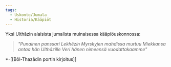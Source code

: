 ```yaml
---
tags:
  - Uskonto/Jumala
  - Historia/Kääpiöt
---
```

Yksi Ulthâzin alaisista jumalista muinaisessa kääpiöuskonnossa:

>*"Punainen panssari Lekhêzin 
>Myrskyjen mahdissa murtuu 
>Miekkansa antaa hän Ulthâzille
>Veri hänen nimeensä vuodattakaamme"*
>
  *-[[Bôl-Thazâdin portin kirjoitus]]
